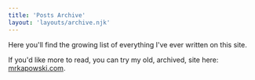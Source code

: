 ```yaml
---
title: 'Posts Archive'
layout: 'layouts/archive.njk'
---
```

Here you'll find the growing list of everything I've ever written on this site.

If you'd like more to read, you can try my old, archived, site here: [mrkapowski.com](https://mrkapowski.com).
